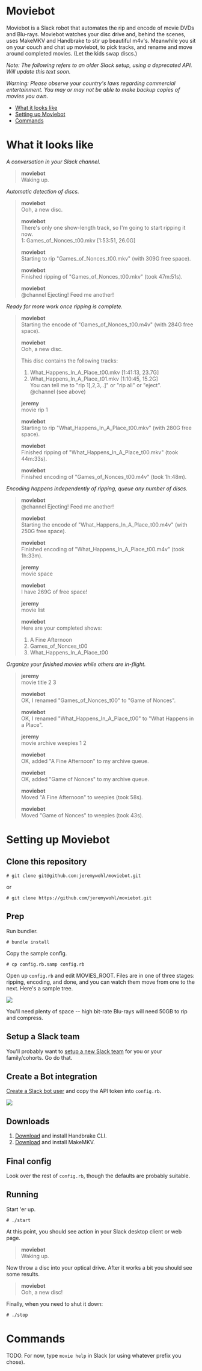 Moviebot
========

Moviebot is a Slack robot that automates the rip and encode of movie DVDs and Blu-rays. Moviebot watches your disc drive and, behind the scenes, uses MakeMKV and Handbrake to stir up beautiful m4v's. Meanwhile you sit on your couch and chat up moviebot, to pick tracks, and rename and move around completed movies. (Let the kids swap discs.)

_Note: The following refers to an older Slack setup, using a deprecated API. Will update this text soon._

_Warning: Please observe your country's laws regarding commercial entertainment. You may or may not be able to make backup copies of movies you own._

  * [What it looks like](#what-it-looks-like)
  * [Setting up Moviebot](#setting-up-moviebot)
  * [Commands](#commands)

# What it looks like

_A conversation in your Slack channel._

> **moviebot**  
> Waking up.  

_Automatic detection of discs._
  
> **moviebot**  
> Ooh, a new disc.  
>  
> **moviebot**  
> There's only one show-length track, so I'm going to start ripping it now.  
> 1: Games_of_Nonces_t00.mkv [1:53:51, 26.0G]  
>  
> **moviebot**  
> Starting to rip "Games_of_Nonces_t00.mkv" (with 309G free space).  
>  
> **moviebot**  
> Finished ripping of "Games_of_Nonces_t00.mkv" (took 47m:51s).  
>  
> **moviebot**  
> @channel Ejecting!  Feed me another!  

_Ready for more work once ripping is complete._

> **moviebot**  
> Starting the encode of "Games_of_Nonces_t00.m4v" (with 284G free space).  
>  
> **moviebot**  
> Ooh, a new disc.  
>  
> This disc contains the following tracks:  
> 1) What_Happens_In_A_Place_t00.mkv [1:41:13, 23.7G]  
> 2) What_Happens_In_A_Place_t01.mkv [1:10:45, 15.2G]  
> You can tell me to "rip 1[,2,3,..]" or "rip all" or "eject".  
> @channel (see above)  
>  
> **jeremy**  
> movie rip 1  
>  
> **moviebot**  
> Starting to rip "What_Happens_In_A_Place_t00.mkv" (with 280G free space).  
>  
> **moviebot**  
> Finished ripping of "What_Happens_In_A_Place_t00.mkv" (took 44m:33s).  
>  
> **moviebot**  
> Finished encoding of "Games_of_Nonces_t00.m4v" (took 1h:48m).  

_Encoding happens independently of ripping, queue any number of discs._

> **moviebot**  
> @channel Ejecting!  Feed me another!  
>  
> **moviebot**  
> Starting the encode of "What_Happens_In_A_Place_t00.m4v" (with 250G free space).  
>  
> **moviebot**  
> Finished encoding of "What_Happens_In_A_Place_t00.m4v" (took 1h:33m).  
>  
> **jeremy**  
> movie space  
>  
> **moviebot**  
> I have 269G of free space!  
>  
> **jeremy**  
> movie list  
>  
> **moviebot**  
> Here are your completed shows:  
> 1) A Fine Afternoon  
> 2) Games_of_Nonces_t00  
> 3) What_Happens_In_A_Place_t00  

_Organize your finished movies while others are in-flight._

> **jeremy**  
> movie title 2 3  
>  
> **moviebot**  
> OK, I renamed "Games_of_Nonces_t00" to "Game of Nonces".  
>  
> **moviebot**  
> OK, I renamed "What_Happens_In_A_Place_t00" to "What Happens in a Place".  
>  
> **jeremy**  
> movie archive weepies 1 2  
>  
> **moviebot**  
> OK, added "A Fine Afternoon" to my archive queue.  
>  
> **moviebot**  
> OK, added "Game of Nonces" to my archive queue.  
>  
> **moviebot**  
> Moved "A Fine Afternoon" to weepies (took 58s).  
>  
> **moviebot**  
> Moved "Game of Nonces" to weepies (took 43s).

# Setting up Moviebot

## Clone this repository

    # git clone git@github.com:jeremywohl/moviebot.git

or

    # git clone https://github.com/jeremywohl/moviebot.git

## Prep

Run bundler.

    # bundle install

Copy the sample config.

    # cp config.rb.samp config.rb

Open up `config.rb` and edit MOVIES_ROOT.  Files are in one of three stages: ripping, encoding, and done, and you can watch them move from one to the next.  Here's a sample tree.

![](docs/folders.png)

You'll need plenty of space -- high bit-rate Blu-rays will need 50GB to rip and compress.

## Setup a Slack team

You'll probably want to [setup a new Slack team](https://slack.com/create) for you or your family/cohorts.  Go do that.

## Create a Bot integration

[Create a Slack bot user](https://my.slack.com/services/new/bot) and copy the API token into `config.rb`.

![](docs/newbot.png)

## Downloads

1. [Download](https://handbrake.fr/downloads2.php) and install Handbrake CLI.
2. [Download](http://www.makemkv.com/download/) and install MakeMKV.

## Final config

Look over the rest of `config.rb`, though the defaults are probably suitable.

## Running

Start 'er up.

    # ./start

At this point, you should see action in your Slack desktop client or web page.

> **moviebot**  
> Waking up.

Now throw a disc into your optical drive.  After it works a bit you should see some results.

> **moviebot**  
> Ooh, a new disc!

Finally, when you need to shut it down:

    # ./stop

# Commands

TODO.  For now, type `movie help` in Slack (or using whatever prefix you chose).
